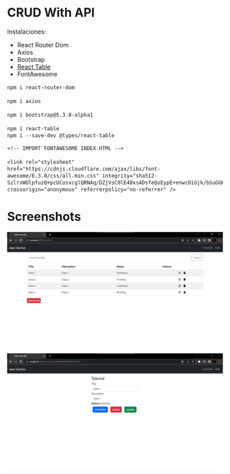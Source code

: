 # CRUD With API

<!-- Extraido de: https://www.bezkoder.com/react-table-example-hooks-crud/ -->
<!-- Extraido de: https://github.com/bezkoder/react-table-crud-example -->

Instalaciones:
* React Router Dom
* Axios
* Bootstrap
* [React Table](https://www.npmjs.com/package/react-table)
* FontAwesome

```
npm i react-router-dom

npm i axios

npm i bootstrap@5.3.0-alpha1

npm i react-table
npm i --save-dev @types/react-table
```

```
<!-- IMPORT FONTAWESOME INDEX.HTML -->

<link rel="stylesheet" href="https://cdnjs.cloudflare.com/ajax/libs/font-awesome/6.3.0/css/all.min.css" integrity="sha512-SzlrxWUlpfuzQ+pcUCosxcglQRNAq/DZjVsC0lE40xsADsfeQoEypE+enwcOiGjk/bSuGGKHEyjSoQ1zVisanQ==" crossorigin="anonymous" referrerpolicy="no-referrer" />
```

# Screenshots

![App](/screenshots/screenshot-1.png)

![App](/screenshots/screenshot-2.png)